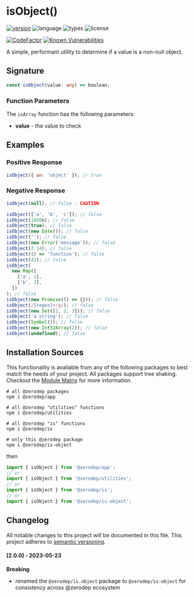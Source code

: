 # isObject()

[![version](https://img.shields.io/npm/v/@zerodep/is-object?style=flat-square&color=blue)](https://www.npmjs.com/package/@zerodep/is-object)
![language](https://img.shields.io/badge/typescript-100%25-blue?style=flat-square)
![types](https://img.shields.io/badge/types-included-blue?style=flat-square)
![license](https://img.shields.io/github/license/cdepage/zerodep?color=blue&style=flat-square)

[![CodeFactor](https://www.codefactor.io/repository/github/cdepage/zerodep/badge)](https://www.codefactor.io/repository/github/cdepage/zerodep)
[![Known Vulnerabilities](https://snyk.io/test/github/cdepage/zerodep/badge.svg)](https://snyk.io/test/github/cdepage/zerodep)

A simple, performant utility to determine if a value is a non-null object.

## Signature

```typescript
const isObject(value: any) => boolean;
```

### Function Parameters

The `isArray` function has the following parameters:

- **value** - the value to check

## Examples

### Positive Response

```javascript
isObject({ an: 'object' }); // true
```

### Negative Response

```javascript
isObject(null); // false - CAUTION

isObject(['a', 'b', 'c']); // false
isObject(1000n); // false
isObject(true); // false
isObject(new Date()); // false
isObject(''); // false
isObject(new Error('message')); // false
isObject(3.14); // false
isObject(() => 'function'); // false
isObject(42); // false
isObject(
  new Map([
    ['a', 1],
    ['b', 2],
  ])
); // false
isObject(new Promise(() => {})); // false
isObject(/[regex]+/gi); // false
isObject(new Set([1, 2, 3])); // false
isObject('a string'); // false
isObject(Symbol()); // false
isObject(new Int32Array(2)); // false
isObject(undefined); // false
```

## Installation Sources

This functionality is available from any of the following packages to best match the needs of your project. All packages support tree shaking. Checkout the [Module Matrix](/) for more information.

```shell
# all @zerodep packages
npm i @zerodep/app

# all @zerodep "utilities" functions
npm i @zerodep/utilities

# all @zerodep "is" functions
npm i @zerodep/is

# only this @zerodep package
npm i @zerodep/is-object
```

then

```javascript
import { isObject } from '@zerodep/app';
// or
import { isObject } from '@zerodep/utilities';
// or
import { isObject } from '@zerodep/is';
// or
import { isObject } from '@zerodep/is-object';
```

## Changelog

All notable changes to this project will be documented in this file. This project adheres to [semantic versioning](https://semver.org/spec/v2.0.0.html).

#### [2.0.0] - 2023-05-23

**Breaking**

- renamed the `@zerodep/is.object` package to `@zerodep/is-object` for consistency across @zerodep ecosystem
